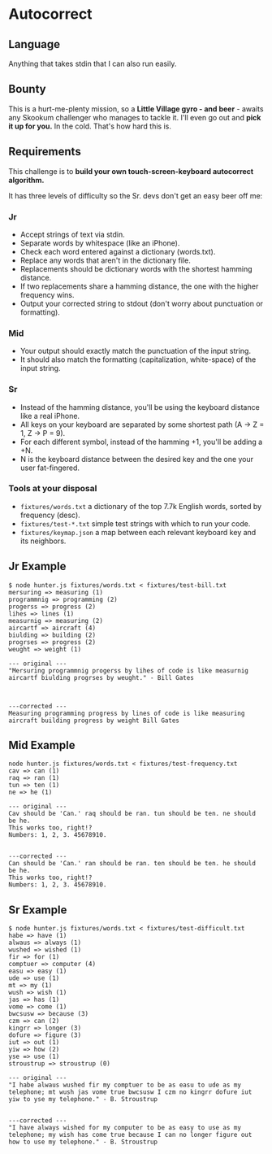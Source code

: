 # Autocorrect

## Language

Anything that takes stdin that I can also run easily.

## Bounty

This is a hurt-me-plenty mission, so a **Little Village gyro - and beer** - awaits any Skookum challenger who manages to tackle it.
I'll even go out and **pick it up for you.** In the cold. That's how hard this is.

## Requirements

This challenge is to **build your own touch-screen-keyboard autocorrect algorithm.**

It has three levels of difficulty so the Sr. devs don't get an easy beer off me:

### Jr

- Accept strings of text via stdin.
- Separate words by whitespace (like an iPhone).
- Check each word entered against a dictionary (words.txt).
- Replace any words that aren't in the dictionary file.
- Replacements should be dictionary words with the shortest hamming distance.
- If two replacements share a hamming distance, the one with the higher frequency wins.
- Output your corrected string to stdout (don't worry about punctuation or formatting).

### Mid

- Your output should exactly match the punctuation of the input string.
- It should also match the formatting (capitalization, white-space) of the input string.

### Sr

- Instead of the hamming distance, you'll be using the keyboard distance like a real iPhone.
- All keys on your keyboard are separated by some shortest path (A -> Z = 1, Z -> P = 9).
- For each different symbol, instead of the hamming +1, you'll be adding a +N.
- N is the keyboard distance between the desired key and the one your user fat-fingered.

### Tools at your disposal

- `fixtures/words.txt` a dictionary of the top 7.7k English words, sorted by frequency (desc).
- `fixtures/test-*.txt` simple test strings with which to run your code.
- `fixtures/keymap.json` a map between each relevant keyboard key and its neighbors.

## Jr Example

```
$ node hunter.js fixtures/words.txt < fixtures/test-bill.txt
mersuring => measuring (1)
programmnig => programming (2)
progerss => progress (2)
lihes => lines (1)
measurnig => measuring (2)
aircartf => aircraft (4)
biulding => building (2)
progrses => progress (2)
weught => weight (1)

--- original ---
"Mersuring programmnig progerss by lihes of code is like measurnig aircartf biulding progrses by weught." - Bill Gates



---corrected ---
Measuring programming progress by lines of code is like measuring aircraft building progress by weight Bill Gates

```

## Mid Example

```
node hunter.js fixtures/words.txt < fixtures/test-frequency.txt
cav => can (1)
raq => ran (1)
tun => ten (1)
ne => he (1)

--- original ---
Cav should be 'Can.' raq should be ran. tun should be ten. ne should be he.
This works too, right!?
Numbers: 1, 2, 3. 45678910.


---corrected ---
Can should be 'Can.' ran should be ran. ten should be ten. he should be he.
This works too, right!?
Numbers: 1, 2, 3. 45678910.

```

## Sr Example

```
$ node hunter.js fixtures/words.txt < fixtures/test-difficult.txt
habe => have (1)
alwaus => always (1)
wushed => wished (1)
fir => for (1)
comptuer => computer (4)
easu => easy (1)
ude => use (1)
mt => my (1)
wush => wish (1)
jas => has (1)
vome => come (1)
bwcsusw => because (3)
czm => can (2)
kingrr => longer (3)
dofure => figure (3)
iut => out (1)
yiw => how (2)
yse => use (1)
stroustrup => stroustrup (0)

--- original ---
"I habe alwaus wushed fir my comptuer to be as easu to ude as my telephone; mt wush jas vome true bwcsusw I czm no kingrr dofure iut yiw to yse my telephone." - B. Stroustrup


---corrected ---
"I have always wished for my computer to be as easy to use as my telephone; my wish has come true because I can no longer figure out how to use my telephone." - B. Stroustrup
```